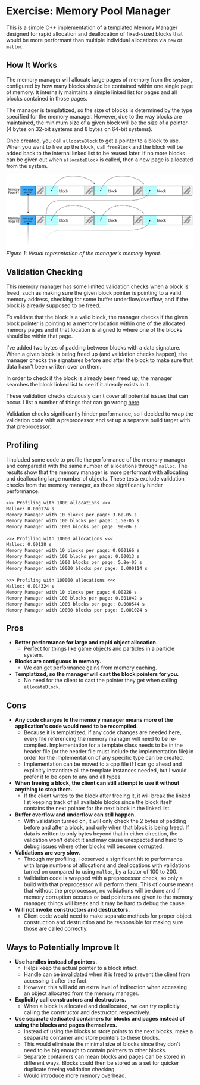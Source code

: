 # Exercise: Memory Pool Manager

This is a simple C++ implementation of a templated Memory Manager designed for rapid allocation and deallocation of fixed-sized blocks that would be more performant than multiple individual allocations via `new` or `malloc`.

## How It Works

The memory manager will allocate large pages of memory from the system, configured by how many blocks should be contained within one single page of memory. It internally maintains a simple linked list for pages and all blocks contained in those pages.

The manager is templatized, so the size of blocks is determined by the type specified for the memory manager. However, due to the way blocks are maintained, the minimum size of a given block will be the size of a pointer (4 bytes on 32-bit systems and 8 bytes on 64-bit systems).

Once created, you call `allocateBlock` to get a pointer to a block to use. When you want to free up the block, call `freeBlock` and the block will be added back to the internal linked list to be reused later. If no more blocks can be given out when `allocateBlock` is called, then a new page is allocated from the system.

![](https://raw.githubusercontent.com/mlevesque/Exercise-MemoryPoolManager/master/figure1.gif "Figure 1")
*Figure 1: Visual reprsentation of the manager's memory layout.*

## Validation Checking

This memory manager has some limited validation checks when a block is freed, such as making sure the given block pointer is pointing to a valid memory address, checking for some buffer underflow/overflow, and if the block is already supposed to be freed.

To validate that the block is a valid block, the manager checks if the given block pointer is pointing to a memory location within one of the allocated memory pages and if that location is aligned to where one of the blocks should be within that page.

I've added two bytes of padding between blocks with a data signature. When a given block is being freed up (and validation checks happen), the manager checks the signatures before and after the block to make sure that data hasn't been written over on them.

In order to check if the block is already been freed up, the manager searches the block linked list to see if it already exists in it.

These validation checks obviously can't cover all potential issues that can occur. I list a number of things that can go wrong [here](#cons).

Validation checks significantly hinder performance, so I decided to wrap the validation code with a preprocessor and set up a separate build target with that preprocessor.

## Profiling

I included some code to profile the performance of the memory manager and compared it with the same number of allocations through `malloc`. The results show that the memory manager is more performant with allocating and deallocating large number of objects. These tests exclude validation checks from the memory manager, as those significantly hinder performance.

```
>>> Profiling with 1000 allocations <<<
Malloc: 0.000174 s
Memory Manager with 10 blocks per page: 3.6e-05 s
Memory Manager with 100 blocks per page: 1.5e-05 s
Memory Manager with 1000 blocks per page: 9e-06 s

>>> Profiling with 10000 allocations <<<
Malloc: 0.00128 s
Memory Manager with 10 blocks per page: 0.000166 s
Memory Manager with 100 blocks per page: 0.00013 s
Memory Manager with 1000 blocks per page: 5.8e-05 s
Memory Manager with 10000 blocks per page: 0.000114 s

>>> Profiling with 100000 allocations <<<
Malloc: 0.014324 s
Memory Manager with 10 blocks per page: 0.00226 s
Memory Manager with 100 blocks per page: 0.001042 s
Memory Manager with 1000 blocks per page: 0.000544 s
Memory Manager with 10000 blocks per page: 0.001024 s
```

## Pros

- **Better performance for large and rapid object allocation.**
    - Perfect for things like game objects and particles in a particle system.
- **Blocks are contiguous in memory.**
    - We can get performance gains from memory caching.
- **Templatized, so the manager will cast the block pointers for you.**
    - No need for the client to cast the pointer they get when calling `allocateBlock`.

## Cons

- **Any code changes to the memory manager means more of the application's code would need to be recompiled.** 
    - Because it is templatized, if any code changes are needed here, every file referencing the memory manager will need to be re-compiled. Implementation for a template class needs to be in the header file (or the header file must include the implementation file) in order for the implementation of any specific type can be created.
    - Implementation can be moved to a cpp file if I can go ahead and explicitly instantiate all the template instances needed, but I would prefer it to be open to any and all types.
- **When freeing a block, the client can still attempt to use it without anything to stop them.**
    - If the client writes to the block after freeing it, it will break the linked list keeping track of all available blocks since the block itself contains the next pointer for the next block in the linked list.
- **Buffer overflow and underflow can still happen.**
    - With validation turned on, it will only check the 2 bytes of padding before and after a block, and only when that block is being freed. If data is written to only bytes beyond that in either direction, the validation won't detect it and may cause unexpected and hard to debug issues where other blocks will become corrupted.
- **Validations are very slow.**
    - Through my profiling, I observed a significant hit to performance with large numbers of allocations and deallocations with validations turned on compared to using `malloc`, by a factor of 100 to 200.
    - Validation code is wrapped with a preprocessor check, so only a build with that preprocessor will perform them. This of course means that without the preprocessor, no validations will be done and if memory corruption occures or bad pointers are given to the memory manager, things will break and it may be hard to debug the cause.
- **Will not invoke constructors and destructors.**
    - Client code would need to make separate methods for proper object construction and destruction and be responsible for making sure those are called correctly.

## Ways to Potentially Improve It

- **Use handles instead of pointers.**
    - Helps keep the actual pointer to a block intact.
    - Handle can be invalidated when it is freed to prevent the client from accessing it after the fact.
    - However, this will add an extra level of indirection when accessing an object allocated from the memory manager.
- **Explicitly call constructors and destructors.**
    - When a block is allocated and deallocated, we can try explicitly calling the constructor and destructor, respectively.
- **Use separate dedicated containers for blocks and pages instead of using the blocks and pages themselves.**
    - Instead of using the blocks to store points to the next blocks, make a seaparate container and store pointers to these blocks.
    - This would eliminate the minimal size of blocks since they don't need to be big enough to contain pointers to other blocks.
    - Separate containers can mean blocks and pages can be stored in different ways. Blocks could then be stored as a set for quicker duplicate freeing validation checking.
    - Would introduce more memory overhead.

